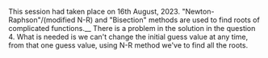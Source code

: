 This session had taken place on 16th August, 2023. "Newton-Raphson"/(modified N-R) and "Bisection" methods are used to find roots of complicated functions.__
There is a problem in the solution in the question 4. What is needed is we can't change the initial guess value at any time, from that one guess value, using N-R method we've to find all the roots.
